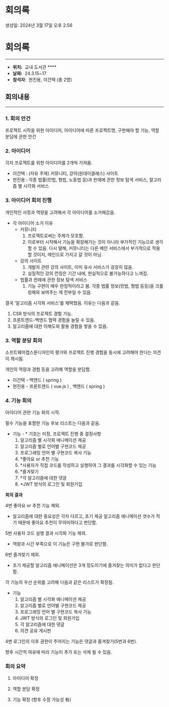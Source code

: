 # 회의록

생성일: 2024년 3월 17일 오후 2:56

# 회의록

---

- **위치:**  교내 도서관 ****
- **날짜:**  24.3.15~17
- **참석자**:  현진용, 이건택 (총 2명)

## 회의내용

---

### 1. 회의 안건

프로젝트 시작을 위한 아이디어, 아이디어에 따른 프로젝트명, 구현해야 할 기능, 역할 분담에 관한 안건

### 2. 아이디어

각자 프로젝트를 위한 아이디어를 2개씩 가져옴.  

- 이건택 : (자유 주제) 커뮤니티, 강의(원데이클래스) 사이트
- 현진용 : 각종 법률(민법, 형법, 노동법 등)과 판례에 관한 정보 탐색 서비스, 알고리즘 별 시각화 서비스

### 3. 아이디어 회의 진행

개인적인 사정과 역량을 고려해서 각 아이디어를 소거해갔음.

- 각 아이디어 소거 이유
    - 커뮤니티
        1. 프로젝트로써는 주제가 모호함.
        2. 이로부터 시작해서 기능을 확장해가는 것이 아니라 부가적인 기능으로 생각할 수 있음. 다시 말해, 커뮤니티는 다른 메인 서비스에서 부가적으로 적용할 것이지, 메인으로 가지고 갈 것이 아님.
    - 강의 사이트
        1. 개발자 관련 강의 사이트, 이미 유사 서비스가 굉장히 많음.
        2. 실질적인 강의 런칭은 기간 내에, 현실적으로 불가능하다고 느껴짐.
    - 법률과 판례에 관한 정보 탐색 서비스
        1. 기능 구현이 매우 한정적이라고 봄. 각종 법률 정보(민법, 형법 등등)을 크롤링해와 보여주는 게 전부일 수 있음.

결국 ‘알고리즘 시각화 서비스’를 채택했음. 이유는 다음과 같음.

1. CSR 방식의 프로젝트 경험 가능.
2. 프론트엔드-백엔드 협력 경험을 늘릴 수 있음.
3. 알고리즘에 대한 이해도와 활용 경험을 쌓을 수 있음.

### 3. 역할 분담 회의

소프트웨어캡스톤디자인의 평가와 프로젝트 진행 경험을 동시에 고려해야 한다는 의견이 제시됨.

개인의 역량과 경험 등을 고려해 역할을 분담함.

- 이건택 - 백엔드 ( spring )
- 현진용 - 프론트엔드 ( vue.js ) , 백엔드 ( spring )

### 4. 기능 회의

아이디어 관련 기능 회의 시작.

필수 기능을 포함한 기능 후보 리스트는 다음과 같음.

- 기능 - * 기호는 미정, 프로젝트 진행 중 결정사항
    1. 알고리즘 별 시각화 애니메이션 제공
    2. 알고리즘 별로 언어별 구현코드 제공
    3. 프로그래밍 언어 별 구현코드 복사 기능
    4. *좋아요 or 추천 기능
    5. *사용자가 직접 코드를 작성하고 실행하여 그 결과를 시각화할 수 있는 기능
    6. *즐겨찾기
    7. *각 알고리즘에 대한 댓글
    8. *JWT 방식의 로그인 및 회원가입

**회의 결과**

4번 좋아요 or 추천 기능 제외.

- 알고리즘에 대한 중요성은 각자 다르고, 초기 제공 알고리즘 애니메이션 갯수가 적기 때문에 좋아요 추천이 무의미하다고 판단함.

5번 사용자 코드 실행 결과 시각화 기능 제외.

- 역량과 시간 부족으로 이 기능은 구현 불가로 판단함.

6번 즐겨찾기 제외.

- 초기 제공할 알고리즘 애니메이션은 3개 정도이기에 즐겨찾는 의미가 없다고 판단함.

각 기능의 우선 순위를 고려해 다음과 같은 리스트가 확정됨.

- 기능
    1. 알고리즘 별 시각화 애니메이션 제공
    2. 알고리즘 별로 언어별 구현코드 제공
    3. 프로그래밍 언어 별 구현코드 복사 기능
    4. JWT 방식의 로그인 및 회원가입
    5. 각 알고리즘에 대한 댓글
    6. 의견 공유 게시판

4번 로그인의 이후 권한이 주어지는 기능은 댓글과 즐겨찾기(5번과 6번).

향후 시간적 여유에 따라 기능이 추가 또는 삭제 될 수 있음.

### 회의 요약

1) 아이디어 확정

2) 역할 분담 확정

3) 기능 확정 (향후 수정 가능성 有)